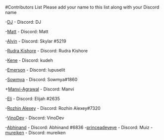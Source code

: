 #Contributors List
Please add your name to this list along with your Discord name

-[DJ](https://github.com/djohal) - Discord: DJ

-[Matt](https://github.com/mattcsmith) - Discord: Matt

-[Alvin](https://github.com/skylar01) - Discord: Skylar #5219

-[Rudra Kishore](https://github.com/ursrudra) - Discord: Rudra Kishore

-[Kene](https://github.com/kudeh) - Discord: kudeh

-[Emerson](https://github.com/lupuselit) - Discord: lupuselit

-[Sowmya](https://github.com/sowmyassrs) - Discord: Sowmya#1860

+[Manvi-Agrawal](https://github.com/Manvi-Agrawal) - Discord: Manvi

-[Eli](https://github.com/elir92) - Discord: Elijah #2635

-[Rozhin Alexey](https://github.com/lexantus) - Discord: Rozhin Alexey#7320

-[VinoDev](https://github.com/VinoDev) - Discord: VinoDev

-[Abhinand](https://github.com/abhinand5) - Discord: Abhinand #6836
-[princeadeyeye](https://github.com/princeadeyeye) - Discord: Muiz 
-[mureiken](https://https://github.com/mureiken/) - Discord: mureiken